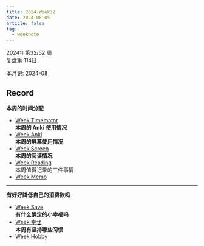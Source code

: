 ```yaml
---
title: 2024-Week32
date: 2024-08-05
article: false
tag:
  - weeknote
---
```


2024年第32/52 周  
复盘第 114日

本月记: [2024-08](2024-08)

## Record
**本周的时间分配**  
- [Week Timemator](../../10IMYMEMINE/Week/Week%20Timemator)  
**本周的 Anki 使用情况**  
- [Week Anki](../../10IMYMEMINE/Week/Week%20Anki)  
**本周的屏幕使用情况**
- [Week Screen](../../10IMYMEMINE/Week/Week%20Screen)  
**本周的阅读情况**
- [Week Reading](../../10IMYMEMINE/Week/Week%20Reading)  
本周值得记录的三件事情
- [Week Memo](../../10IMYMEMINE/Week/Week%20Memo)
---
**有好好降低自己的消费欲吗**
- [Week Save](../../10IMYMEMINE/Week/Week%20Save)  
**有什么确定的小幸福吗**
- [Week 幸せ](../../10IMYMEMINE/Week/Week%20幸せ)  
**本周有坚持哪些习惯**
- [Week Hobby](../../10IMYMEMINE/Week/Week%20Hobby)